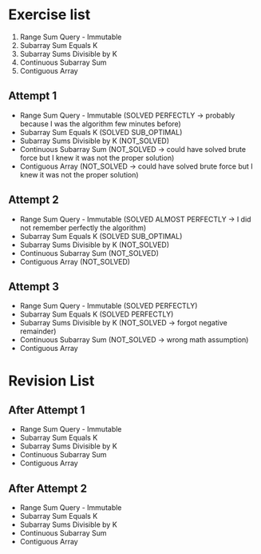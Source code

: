 # Exercise list
1. Range Sum Query - Immutable
2. Subarray Sum Equals K
3. Subarray Sums Divisible by K
4. Continuous Subarray Sum
5. Contiguous Array

## Attempt 1
* Range Sum Query - Immutable (SOLVED PERFECTLY -> probably because I was the algorithm few minutes before)
* Subarray Sum Equals K  (SOLVED SUB_OPTIMAL)
* Subarray Sums Divisible by K (NOT_SOLVED)
* Continuous Subarray Sum (NOT_SOLVED -> could have solved brute force but I knew it was not the proper solution)
* Contiguous Array (NOT_SOLVED -> could have solved brute force but I knew it was not the proper solution)

## Attempt 2
* Range Sum Query - Immutable (SOLVED ALMOST PERFECTLY -> I did not remember perfectly the algorithm)
* Subarray Sum Equals K (SOLVED SUB_OPTIMAL)
* Subarray Sums Divisible by K (NOT_SOLVED)
* Continuous Subarray Sum (NOT_SOLVED)
* Contiguous Array (NOT_SOLVED)

## Attempt 3
* Range Sum Query - Immutable (SOLVED PERFECTLY)
* Subarray Sum Equals K (SOLVED PERFECTLY)
* Subarray Sums Divisible by K (NOT_SOLVED -> forgot negative remainder)
* Continuous Subarray Sum (NOT_SOLVED -> wrong math assumption)
* Contiguous Array

# Revision List
## After Attempt 1
* Range Sum Query - Immutable
* Subarray Sum Equals K
* Subarray Sums Divisible by K
* Continuous Subarray Sum
* Contiguous Array

## After Attempt 2
* Range Sum Query - Immutable
* Subarray Sum Equals K
* Subarray Sums Divisible by K
* Continuous Subarray Sum
* Contiguous Array
